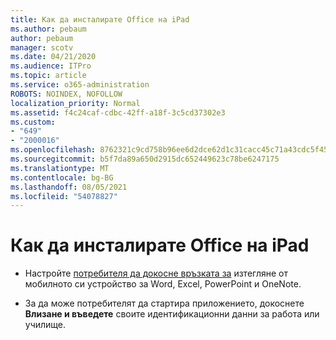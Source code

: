 ```yaml
---
title: Как да инсталирате Office на iPad
ms.author: pebaum
author: pebaum
manager: scotv
ms.date: 04/21/2020
ms.audience: ITPro
ms.topic: article
ms.service: o365-administration
ROBOTS: NOINDEX, NOFOLLOW
localization_priority: Normal
ms.assetid: f4c24caf-cdbc-42ff-a18f-3c5cd37302e3
ms.custom:
- "649"
- "2000016"
ms.openlocfilehash: 8762321c9cd758b96ee6d2dce62d1c31cacc45c71a43cdc5f454ea04fe6a24f2
ms.sourcegitcommit: b5f7da89a650d2915dc652449623c78be6247175
ms.translationtype: MT
ms.contentlocale: bg-BG
ms.lasthandoff: 08/05/2021
ms.locfileid: "54078827"
---
```

# <a name="how-to-install-office-on-an-ipad"></a>Как да инсталирате Office на iPad

- Настройте [потребителя да докосне връзката за](https://support.office.com/article/9df6d10c-7281-4671-8666-6ca8e339b628?wt.mc_id=Alchemy_ClientDIA) изтегляне от мобилното си устройство за Word, Excel, PowerPoint и OneNote.

- За да може потребителят да стартира приложението, докоснете **Влизане и въведете** своите идентификационни данни за работа или училище.
